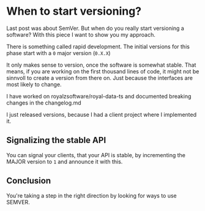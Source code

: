 # When to start versioning?
Last post was about SemVer. But when do you really start versioning a software? With this piece I want to show you my approach.

There is something called rapid development. The initial versions for this phase start with a `0` major version (`0.X.X`)

It only makes sense to version, once the software is somewhat stable. That means, if you are working on the first thousand lines of code, it might not be sinnvoll to create a version from there on.
Just because the interfaces are most likely to change.

I have worked on royalzsoftware/royal-data-ts and documented breaking changes in the changelog.md

I just released versions, because I had a client project where I implemented it.

## Signalizing the stable API
You can signal your clients, that your API is stable, by incrementing the MAJOR version to `1` and announce it with this.


## Conclusion
You're taking a step in the right direction by looking for ways to use SEMVER.